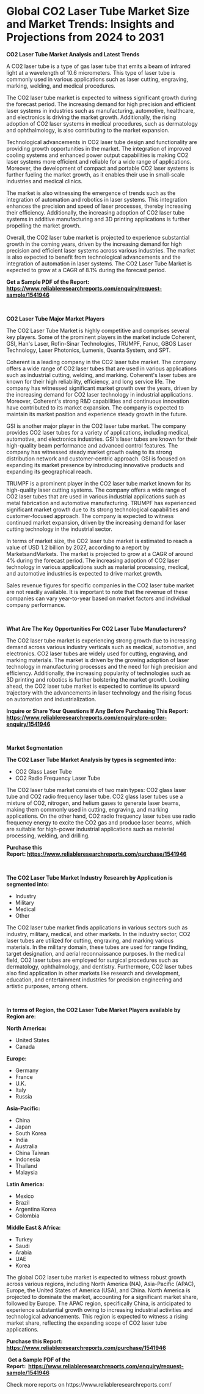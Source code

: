 <p><h1>Global CO2 Laser Tube Market Size and Market Trends: Insights and Projections from 2024 to 2031</h1></p><p><strong>CO2 Laser Tube Market Analysis and Latest Trends</strong></p>
<p><p>A CO2 laser tube is a type of gas laser tube that emits a beam of infrared light at a wavelength of 10.6 micrometers. This type of laser tube is commonly used in various applications such as laser cutting, engraving, marking, welding, and medical procedures.</p><p>The CO2 laser tube market is expected to witness significant growth during the forecast period. The increasing demand for high precision and efficient laser systems in industries such as manufacturing, automotive, healthcare, and electronics is driving the market growth. Additionally, the rising adoption of CO2 laser systems in medical procedures, such as dermatology and ophthalmology, is also contributing to the market expansion.</p><p>Technological advancements in CO2 laser tube design and functionality are providing growth opportunities in the market. The integration of improved cooling systems and enhanced power output capabilities is making CO2 laser systems more efficient and reliable for a wide range of applications. Moreover, the development of compact and portable CO2 laser systems is further fueling the market growth, as it enables their use in small-scale industries and medical clinics.</p><p>The market is also witnessing the emergence of trends such as the integration of automation and robotics in laser systems. This integration enhances the precision and speed of laser processes, thereby increasing their efficiency. Additionally, the increasing adoption of CO2 laser tube systems in additive manufacturing and 3D printing applications is further propelling the market growth.</p><p>Overall, the CO2 laser tube market is projected to experience substantial growth in the coming years, driven by the increasing demand for high precision and efficient laser systems across various industries. The market is also expected to benefit from technological advancements and the integration of automation in laser systems. The CO2 Laser Tube Market is expected to grow at a CAGR of 8.1% during the forecast period.</p></p>
<p><strong>Get a Sample PDF of the Report:&nbsp; <a href="https://www.reliableresearchreports.com/enquiry/request-sample/1541946">https://www.reliableresearchreports.com/enquiry/request-sample/1541946</a></strong></p>
<p>&nbsp;</p>
<p><strong>CO2 Laser Tube Major Market Players</strong></p>
<p><p>The CO2 Laser Tube Market is highly competitive and comprises several key players. Some of the prominent players in the market include Coherent, GSI, Han's Laser, Rofin-Sinar Technologies, TRUMPF, Fanuc, GBOS Laser Technology, Laser Photonics, Lumenis, Quanta System, and SPT.</p><p>Coherent is a leading company in the CO2 laser tube market. The company offers a wide range of CO2 laser tubes that are used in various applications such as industrial cutting, welding, and marking. Coherent's laser tubes are known for their high reliability, efficiency, and long service life. The company has witnessed significant market growth over the years, driven by the increasing demand for CO2 laser technology in industrial applications. Moreover, Coherent's strong R&D capabilities and continuous innovation have contributed to its market expansion. The company is expected to maintain its market position and experience steady growth in the future.</p><p>GSI is another major player in the CO2 laser tube market. The company provides CO2 laser tubes for a variety of applications, including medical, automotive, and electronics industries. GSI's laser tubes are known for their high-quality beam performance and advanced control features. The company has witnessed steady market growth owing to its strong distribution network and customer-centric approach. GSI is focused on expanding its market presence by introducing innovative products and expanding its geographical reach.</p><p>TRUMPF is a prominent player in the CO2 laser tube market known for its high-quality laser cutting systems. The company offers a wide range of CO2 laser tubes that are used in various industrial applications such as metal fabrication and automotive manufacturing. TRUMPF has experienced significant market growth due to its strong technological capabilities and customer-focused approach. The company is expected to witness continued market expansion, driven by the increasing demand for laser cutting technology in the industrial sector.</p><p>In terms of market size, the CO2 laser tube market is estimated to reach a value of USD 1.2 billion by 2027, according to a report by MarketsandMarkets. The market is projected to grow at a CAGR of around 4% during the forecast period. The increasing adoption of CO2 laser technology in various applications such as material processing, medical, and automotive industries is expected to drive market growth.</p><p>Sales revenue figures for specific companies in the CO2 laser tube market are not readily available. It is important to note that the revenue of these companies can vary year-to-year based on market factors and individual company performance.</p></p>
<p>&nbsp;</p>
<p><strong>What Are The Key Opportunities For CO2 Laser Tube Manufacturers?</strong></p>
<p><p>The CO2 laser tube market is experiencing strong growth due to increasing demand across various industry verticals such as medical, automotive, and electronics. CO2 laser tubes are widely used for cutting, engraving, and marking materials. The market is driven by the growing adoption of laser technology in manufacturing processes and the need for high precision and efficiency. Additionally, the increasing popularity of technologies such as 3D printing and robotics is further bolstering the market growth. Looking ahead, the CO2 laser tube market is expected to continue its upward trajectory with the advancements in laser technology and the rising focus on automation and industrialization.</p></p>
<p><strong>Inquire or Share Your Questions If Any Before Purchasing This Report: <a href="https://www.reliableresearchreports.com/enquiry/pre-order-enquiry/1541946">https://www.reliableresearchreports.com/enquiry/pre-order-enquiry/1541946</a></strong></p>
<p>&nbsp;</p>
<p><strong>Market Segmentation</strong></p>
<p><strong>The CO2 Laser Tube Market Analysis by types is segmented into:</strong></p>
<p><ul><li>CO2 Glass Laser Tube</li><li>CO2 Radio Frequency Laser Tube</li></ul></p>
<p><p>The CO2 laser tube market consists of two main types: CO2 glass laser tube and CO2 radio frequency laser tube. CO2 glass laser tubes use a mixture of CO2, nitrogen, and helium gases to generate laser beams, making them commonly used in cutting, engraving, and marking applications. On the other hand, CO2 radio frequency laser tubes use radio frequency energy to excite the CO2 gas and produce laser beams, which are suitable for high-power industrial applications such as material processing, welding, and drilling.</p></p>
<p><strong>Purchase this Report:&nbsp;<a href="https://www.reliableresearchreports.com/purchase/1541946">https://www.reliableresearchreports.com/purchase/1541946</a></strong></p>
<p>&nbsp;</p>
<p><strong>The CO2 Laser Tube Market Industry Research by Application is segmented into:</strong></p>
<p><ul><li>Industry</li><li>Military</li><li>Medical</li><li>Other</li></ul></p>
<p><p>The CO2 laser tube market finds applications in various sectors such as industry, military, medical, and other markets. In the industry sector, CO2 laser tubes are utilized for cutting, engraving, and marking various materials. In the military domain, these tubes are used for range finding, target designation, and aerial reconnaissance purposes. In the medical field, CO2 laser tubes are employed for surgical procedures such as dermatology, ophthalmology, and dentistry. Furthermore, CO2 laser tubes also find application in other markets like research and development, education, and entertainment industries for precision engineering and artistic purposes, among others.</p></p>
<p>&nbsp;</p>
<p><strong>In terms of Region, the CO2 Laser Tube Market Players available by Region are:</strong></p>
<p>
    <p> <strong> North America: </strong>
        <ul>
            <li>United States</li>
            <li>Canada</li>
        </ul>
        </p> 
    <p> <strong> Europe: </strong>
        <ul>
            <li>Germany</li>
            <li>France</li>
            <li>U.K.</li>
            <li>Italy</li>
            <li>Russia</li>
        </ul>
        </p> 
    <p> <strong> Asia-Pacific: </strong>
        <ul>
            <li>China</li>
            <li>Japan</li>
            <li>South Korea</li>
            <li>India</li>
            <li>Australia</li>
            <li>China Taiwan</li>
            <li>Indonesia</li>
            <li>Thailand</li>
            <li>Malaysia</li>
        </ul>
        </p> 
    <p> <strong> Latin America: </strong>
        <ul>
            <li>Mexico</li>
            <li>Brazil</li>
            <li>Argentina Korea</li>
            <li>Colombia</li>
        </ul>
        </p> 
    <p> <strong> Middle East & Africa: </strong>
        <ul>
            <li>Turkey</li>
            <li>Saudi</li>
            <li>Arabia</li>
            <li>UAE</li>
            <li>Korea</li>
        </ul>
    </p>
    </p>
<p><p>The global CO2 laser tube market is expected to witness robust growth across various regions, including North America (NA), Asia-Pacific (APAC), Europe, the United States of America (USA), and China. North America is projected to dominate the market, accounting for a significant market share, followed by Europe. The APAC region, specifically China, is anticipated to experience substantial growth owing to increasing industrial activities and technological advancements. This region is expected to witness a rising market share, reflecting the expanding scope of CO2 laser tube applications.</p></p>
<p><strong>Purchase this Report: <a href="https://www.reliableresearchreports.com/purchase/1541946">https://www.reliableresearchreports.com/purchase/1541946</a></strong></p>
<p>&nbsp;<strong>Get a Sample PDF of the Report:&nbsp;&nbsp;<a href="https://www.reliableresearchreports.com/enquiry/request-sample/1541946">https://www.reliableresearchreports.com/enquiry/request-sample/1541946</a></strong></p>
<p><strong></strong></p>
<p>Check more reports on https://www.reliableresearchreports.com/</p>